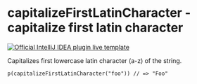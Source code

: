 # capitalizeFirstLatinCharacter - capitalize first latin character

[![Official IntelliJ IDEA plugin live template](https://img.shields.io/badge/IntelliJ_IDEA_Live_Template-cfls-blue.svg?style=flat)](https://plugins.jetbrains.com/plugin/17677-yamato-daiwa-frontend)


Capitalizes first lowercase latin character (a-z) of the string.

```stylus
p(capitalizeFirstLatinCharacter("foo")) // => "Foo"
```
